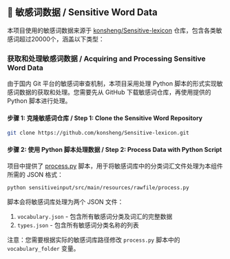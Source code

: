 
## 🧪 敏感词数据 / Sensitive Word Data

本项目使用的敏感词数据来源于 [konsheng/Sensitive-lexicon](https://github.com/konsheng/Sensitive-lexicon) 仓库，包含各类敏感词超过20000个，涵盖以下类型：

### 获取和处理敏感词数据 / Acquiring and Processing Sensitive Word Data

由于国内 Git 平台的敏感词审查机制，本项目采用处理 Python 脚本的形式实现敏感词数据的获取和处理。您需要先从 GitHub 下载敏感词仓库，再使用提供的 Python 脚本进行处理。

#### 步骤 1: 克隆敏感词仓库 / Step 1: Clone the Sensitive Word Repository

```bash
git clone https://github.com/konsheng/Sensitive-lexicon.git
```
#### 步骤 2: 使用 Python 脚本处理数据 / Step 2: Process Data with Python Script

项目中提供了 [process.py](file:///Users/wxd2zrx/DevEcoStudioProjects/SensitiveWordBlockingDemo/sensitiveinput/src/main/resources/rawfile/process.py) 脚本，用于将敏感词库中的分类词汇文件处理为本组件所需的 JSON 格式：

```bash
python sensitiveinput/src/main/resources/rawfile/process.py
```
脚本会将敏感词库处理为两个 JSON 文件：
1. `vocabulary.json` - 包含所有敏感词分类及词汇的完整数据
2. `types.json` - 包含所有敏感词分类名称的列表

注意：您需要根据实际的敏感词库路径修改 `process.py` 脚本中的 `vocabulary_folder` 变量。

